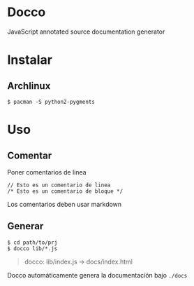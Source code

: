 # Docco

JavaScript annotated source documentation generator

# Instalar

## Archlinux

    $ pacman -S python2-pygments

# Uso

## Comentar

Poner comentarios de linea

    // Esto es un comentario de linea
    /* Esto es un comentario de bloque */

Los comentarios deben usar markdown

## Generar

    $ cd path/to/prj
    $ docco lib/*.js

>   docco: lib/index.js -> docs/index.html

Docco automáticamente genera la documentación bajo `./docs`
